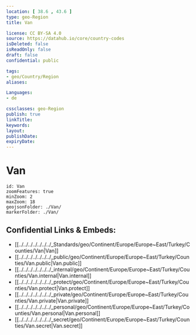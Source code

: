 ```yaml
---
location: [ 38.6 , 43.6 ] 
type: geo-Region
title: Van

license: CC BY-SA 4.0
source: https://datahub.io/core/country-codes
isDeleted: false
isReadOnly: false
draft: false
confidential: public

tags:
- geo/Country/Region
aliases:

Languages:
- de

cssclasses: geo-Region
publish: true
linkTitle: 
keywords: 
layout: 
publishDate: 
expiryDate: 
---
```


# Van

```leaflet
id: Van
zoomFeatures: true 
minZoom: 2 
maxZoom: 18
geojsonFolder: ./Van/
markerFolder: ./Van/
```


## Confidential Links & Embeds: 
- [[../../../../../../../_Standards/geo/Continent/Europe/Europe~East/Turkey/Counties/Van|Van]] 
- [[../../../../../../../_public/geo/Continent/Europe/Europe~East/Turkey/Counties/Van.public|Van.public]] 
- [[../../../../../../../_internal/geo/Continent/Europe/Europe~East/Turkey/Counties/Van.internal|Van.internal]] 
- [[../../../../../../../_protect/geo/Continent/Europe/Europe~East/Turkey/Counties/Van.protect|Van.protect]] 
- [[../../../../../../../_private/geo/Continent/Europe/Europe~East/Turkey/Counties/Van.private|Van.private]] 
- [[../../../../../../../_personal/geo/Continent/Europe/Europe~East/Turkey/Counties/Van.personal|Van.personal]] 
- [[../../../../../../../_secret/geo/Continent/Europe/Europe~East/Turkey/Counties/Van.secret|Van.secret]] 

